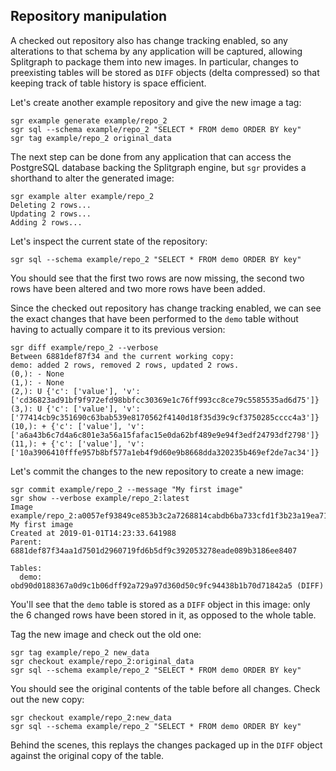 
Repository manipulation
-----------------------

A checked out repository also has change tracking enabled, so any
alterations to that schema by any application will be captured, allowing
Splitgraph to package them into new images. In particular, changes to
preexisting tables will be stored as `DIFF` objects (delta compressed)
so that keeping track of table history is space efficient.

Let's create another example repository and give the new image a tag:

    sgr example generate example/repo_2
    sgr sql --schema example/repo_2 "SELECT * FROM demo ORDER BY key"
    sgr tag example/repo_2 original_data

The next step can be done from any application that can access the
PostgreSQL database backing the Splitgraph engine, but `sgr` provides a
shorthand to alter the generated image:

    sgr example alter example/repo_2
    Deleting 2 rows...
    Updating 2 rows...
    Adding 2 rows...

Let's inspect the current state of the repository:

    sgr sql --schema example/repo_2 "SELECT * FROM demo ORDER BY key"

You should see that the first two rows are now missing, the second two
rows have been altered and two more rows have been added.

Since the checked out repository has change tracking enabled, we can see
the exact changes that have been performed to the `demo` table without
having to actually compare it to its previous version:

    sgr diff example/repo_2 --verbose
    Between 6881def87f34 and the current working copy:
    demo: added 2 rows, removed 2 rows, updated 2 rows.
    (0,): - None
    (1,): - None
    (2,): U {'c': ['value'], 'v': ['cd36823ad91bf9f972efd98bbfcc30369e1c76ff993cc8ce79c5585535ad6d75']}
    (3,): U {'c': ['value'], 'v': ['77414cb9c351690c63bab539e8170562f4140d18f35d39c9cf3750285cccc4a3']}
    (10,): + {'c': ['value'], 'v': ['a6a43b6c7d4a6c801e3a56a15fafac15e0da62bf489e9e94f3edf24793df2798']}
    (11,): + {'c': ['value'], 'v': ['10a3906410fffe957b8bf577a1eb4f9d60e9b8668dda320235b469ef2de7ac34']}

Let's commit the changes to the new repository to create a new image:

    sgr commit example/repo_2 --message "My first image"
    sgr show --verbose example/repo_2:latest
    Image example/repo_2:a0057ef93849ce853b3c2a7268814cabdb6ba733cfd1f3b23a19ea719e11a98d
    My first image
    Created at 2019-01-01T14:23:33.641988
    Parent: 6881def87f34aa1d7501d2960719fd6b5df9c392053278eade089b3186ee8407

    Tables:
      demo: obd90d0188367a0d9c1b06dff92a729a97d360d50c9fc94438b1b70d71842a5 (DIFF)

You'll see that the `demo` table is stored as a `DIFF` object in this
image: only the 6 changed rows have been stored in it, as opposed to the
whole table.

Tag the new image and check out the old one:

    sgr tag example/repo_2 new_data
    sgr checkout example/repo_2:original_data
    sgr sql --schema example/repo_2 "SELECT * FROM demo ORDER BY key"

You should see the original contents of the table before all changes.
Check out the new copy:

    sgr checkout example/repo_2:new_data
    sgr sql --schema example/repo_2 "SELECT * FROM demo ORDER BY key"

Behind the scenes, this replays the changes packaged up in the `DIFF`
object against the original copy of the table.
